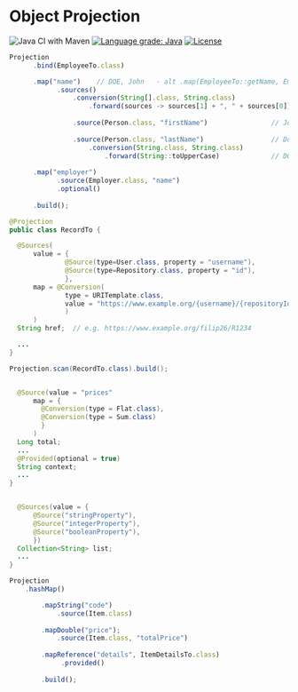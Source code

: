 # Object Projection

![Java CI with Maven](https://github.com/filip26/object-projection/workflows/Java%20CI%20with%20Maven/badge.svg)
[![Language grade: Java](https://img.shields.io/lgtm/grade/java/g/filip26/object-projection.svg?logo=lgtm&logoWidth=18)](https://lgtm.com/projects/g/filip26/object-projection/context:java)
[![License](https://img.shields.io/badge/License-Apache%202.0-blue.svg)](https://opensource.org/licenses/Apache-2.0)

```javascript
Projection
      .bind(EmployeeTo.class)

      .map("name")    // DOE, John   - alt .map(EmployeeTo::getName, EmployeeTo::setName)
            .sources()
                .conversion(String[].class, String.class)
                    .forward(sources -> sources[1] + ", " + sources[0])    // DOE, John
                    
                .source(Person.class, "firstName")                // John
                    
                .source(Person.class, "lastName")                 // Doe
                    .conversion(String.class, String.class)
                        .forward(String::toUpperCase)             // DOE
          
      .map("employer")
            .source(Employer.class, "name")
            .optional()
                
      .build();
```

```java
@Projection
public class RecordTo {

  @Sources(
      value = {
              @Source(type=User.class, property = "username"),
              @Source(type=Repository.class, property = "id"),
              },
      map = @Conversion(
              type = URITemplate.class,
              value = "https://www.example.org/{username}/{repositoryId}"
              )
      )
  String href;  // e.g. https://www.example.org/filip26/R1234

  ...
}

Projection.scan(RecordTo.class).build();
```

```java

  @Source(value = "prices"
      map = {
        @Conversion(type = Flat.class),
        @Conversion(type = Sum.class)
        }
      )
  Long total;
  ...
  @Provided(optional = true)
  String context;
  ...
}
```

```java

  @Sources(value = {
      @Source("stringProperty"),
      @Source("integerProperty"),
      @Source("booleanProperty"),
      })
  Collection<String> list;
  ...
}
```



```javascript
Projection
    .hashMap()

        .mapString("code")
            .source(Item.class)
          
        .mapDouble("price");
            .source(Item.class, "totalPrice")
          
        .mapReference("details", ItemDetailsTo.class)
             .provided()
                          
        .build();
```
